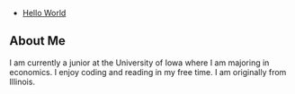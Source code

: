 - [Hello World](#Hello_World)

## About Me
I am currently a junior at the University of Iowa where I am majoring in economics. I enjoy coding and reading in my free time. I am originally from Illinois.
